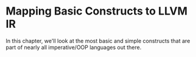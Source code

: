 # Mapping Basic Constructs to LLVM IR

In this chapter, we'll look at the most basic and simple constructs that are part of nearly all imperative/OOP languages out there.


